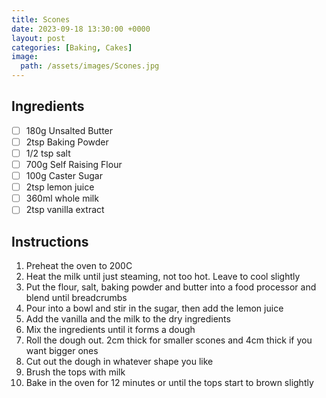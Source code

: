 ```yaml
---
title: Scones
date: 2023-09-18 13:30:00 +0000
layout: post
categories: [Baking, Cakes]
image:
  path: /assets/images/Scones.jpg
---
```

## Ingredients
- [ ] 180g Unsalted Butter
- [ ] 2tsp Baking Powder
- [ ] 1/2 tsp salt
- [ ] 700g Self Raising Flour
- [ ] 100g Caster Sugar
- [ ] 2tsp lemon juice
- [ ] 360ml whole milk
- [ ] 2tsp vanilla extract

## Instructions
1. Preheat the oven to 200C
2. Heat the milk until just steaming, not too hot. Leave to cool slightly
3. Put the flour, salt, baking powder and butter into a food processor and blend until breadcrumbs
4. Pour into a bowl and stir in the sugar, then add the lemon juice
5. Add the vanilla and the milk to the dry ingredients
6. Mix the ingredients until it forms a dough
7. Roll the dough out. 2cm thick for smaller scones and 4cm thick if you want bigger ones
8. Cut out the dough in whatever shape you like
9. Brush the tops with milk
10. Bake in the oven for 12 minutes or until the tops start to brown slightly
